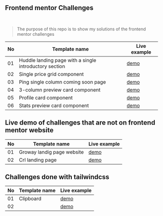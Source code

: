 ## Frontend mentor Challenges

<br/>

> The purpose of this repo is to show my solutions of the frontend mentor challenges

| No  | Template name                                          | Live example                                                       |
| --- | ------------------------------------------------------ | ------------------------------------------------------------------ |
| 01  | Huddle landing page with a single introductory section | [demo](https://the-huddle-landing-page.netlify.app/)               |
| 02  | Single price grid component                            | [demo](https://the-single-price-grid-component-master.netlify.app) |
| 03  | Ping single column coming soon page                    | [demo](https://the-ping-coming-soon-page.netlify.app)              |
| 04  | 3-column preview card component                        | [demo](https://the-three-column-preview-card.netlify.app)          |
| 05  | Profile card component                                 | [demo](https://the-profile-card-component.netlify.app)             |
| 06  | Stats preview card component                           | [demo](https://frontend-mentor-challenges-tawny.vercel.app)        |

## Live demo of challenges that are not on frontend mentor website

| No  | Template name              | Live example                                 |
| --- | -------------------------- | -------------------------------------------- |
| 01  | Groway landig page website | [demo](https://groway-analytics.netlify.app) |
| 02  | Crl landing page           | [demo](https://crl-webpage.netlify.app)      |

## Challenges done with tailwindcss

| No  | Template name | Live example |
| --- | ------------- | ------------ |
| 01  | Clipboard     | [demo]()     |
| 02  |               | [demo]()     |
